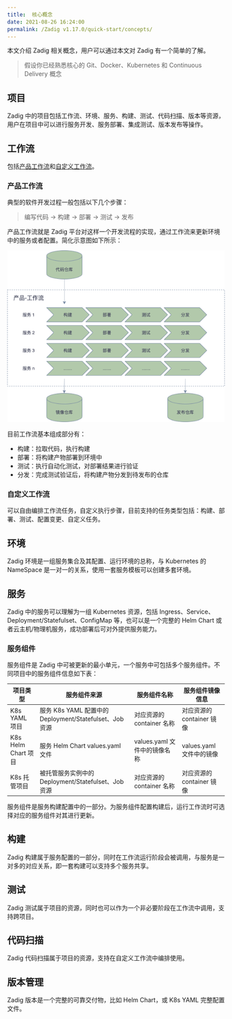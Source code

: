 ```yaml
---
title:  核心概念
date: 2021-08-26 16:24:00
permalink: /Zadig v1.17.0/quick-start/concepts/
---
```

本文介绍 Zadig 相关概念，用户可以通过本文对 Zadig 有一个简单的了解。

> 假设你已经熟悉核心的 Git、Docker、Kubernetes 和 Continuous Delivery 概念

## 项目

Zadig 中的项目包括工作流、环境、服务、构建、测试、代码扫描、版本等资源，用户在项目中可以进行服务开发、服务部署、集成测试、版本发布等操作。

## 工作流

包括[产品工作流](/Zadig%20v1.17.0/project/workflow/)和[自定义工作流](/Zadig%20v1.17.0/project/common-workflow/)。

### 产品工作流

典型的软件开发过程一般包括以下几个步骤：

> 编写代码 -> 构建 -> 部署 -> 测试 -> 发布

产品工作流就是 Zadig 平台对这样一个开发流程的实现，通过工作流来更新环境中的服务或者配置。简化示意图如下所示：

![工作流基本流程](./_images/workflow_basic.png '工作流基本流程')

目前工作流基本组成部分有：

- 构建：拉取代码，执行构建
- 部署：将构建产物部署到环境中
- 测试：执行自动化测试，对部署结果进行验证
- 分发：完成测试验证后，将构建产物分发到待发布的仓库

### 自定义工作流
可以自由编排工作流任务，自定义执行步骤，目前支持的任务类型包括：构建、部署、测试、配置变更、自定义任务。

## 环境

Zadig 环境是一组服务集合及其配置、运行环境的总称，与 Kubernetes 的 NameSpace 是一对一的关系，使用一套服务模板可以创建多套环境。

## 服务

Zadig 中的服务可以理解为一组 Kubernetes 资源，包括 Ingress、Service、Deployment/Statefulset、ConfigMap 等，也可以是一个完整的 Helm Chart 或者云主机/物理机服务，成功部署后可对外提供服务能力。

### 服务组件

服务组件是 Zadig 中可被更新的最小单元，一个服务中可包括多个服务组件。不同项目中的服务组件信息如下表：

| 项目类型 | 服务组件来源              | 服务组件名称 | 服务组件镜像信息 |
|--------|-----------------------------|---------|--------|
| K8s YAML 项目 | 服务 K8s YAML 配置中的 Deployment/Statefulset、Job 资源 | 对应资源的 container 名称 |  对应资源的 container 镜像 |
| K8s Helm Chart 项目 | 服务 Helm Chart values.yaml 文件  | values.yaml 文件中的镜像名称 | values.yaml 文件中的镜像|
| K8s 托管项目 | 被托管服务实例中的 Deployment/Statefulset、Job 资源 |  对应资源的 container 名称 | 对应资源的 container 镜像 |

服务组件是服务构建配置中的一部分。为服务组件配置构建后，运行工作流时可选择对应的服务组件对其进行更新。

## 构建

Zadig 构建属于服务配置的一部分，同时在工作流运行阶段会被调用，与服务是一对多的对应关系，即一套构建可以支持多个服务共享。

## 测试

Zadig 测试属于项目的资源，同时也可以作为一个非必要阶段在工作流中调用，支持跨项目。

## 代码扫描

Zadig 代码扫描属于项目的资源，支持在自定义工作流中编排使用。

## 版本管理

Zadig 版本是一个完整的可靠交付物，比如 Helm Chart，或 K8s YAML 完整配置文件。
